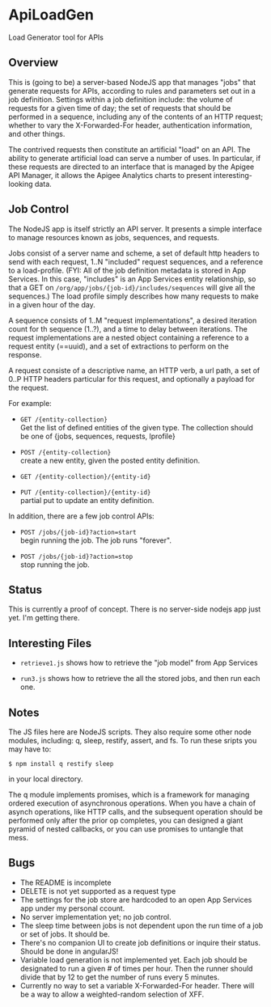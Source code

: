 ApiLoadGen
==========

Load Generator tool for APIs


Overview
----------------------

This is (going to be) a server-based NodeJS app that
manages "jobs" that generate requests for APIs, according to
rules and parameters set out in a job definition. Settings
within a job definition include: the volume of
requests for a given time of day; the set of requests that should
be performed in a sequence, including any of the contents of an
HTTP request; whether to vary the X-Forwarded-For header,
authentication information, and other things.

The contrived requests then constitute an artificial "load" on an
API. The ability to generate artificial load can serve a number of
uses. In particular, if these requests are directed to an interface that
is managed by the Apigee API Manager, it allows the Apigee Analytics
charts to present interesting-looking data.


Job Control
----------------------

The NodeJS app is itself strictly an API server.  It presents a
simple interface to manage resources known as jobs, sequences,
and requests.

Jobs consist of a server name and scheme, a set of default http
headers to send with each request, 1..N "included" request
sequences, and a reference to a load-profile.  (FYI: All of the
job definition metadata is stored in App Services. In this
case, "includes" is an App Services entity relationship, so that
a GET on `/org/app/jobs/{job-id}/includes/sequences` will give all
the sequences.)  The load profile simply describes how many
requests to make in a given hour of the day.

A sequence consists of 1..M "request implementations", a desired
iteration count for th sequence (1..?), and a time to delay
between iterations.  The request implementations are a nested
object containing a reference to a request entity (==uuid), and a set of
extractions to perform on the response.

A request consiste of a descriptive name, an HTTP verb, a url
path, a set of 0..P HTTP headers particular for this request, and
optionally a payload for the request.

For example:

* `GET /{entity-collection}`  
    Get the list of defined entities of the given type. The collection
    should be one of {jobs, sequences, requests, lprofile}

* `POST /{entity-collection}`  
    create a new entity, given the posted entity definition.

* `GET /{entity-collection}/{entity-id}`  

* `PUT /{entity-collection}/{entity-id}`  
   partial put to update an entity definition.


In addition, there are a few job control APIs:

* `POST /jobs/{job-id}?action=start`  
   begin running the job. The job runs "forever".

* `POST /jobs/{job-id}?action=stop`  
   stop running the job.



Status
----------------------

This is currently a proof of concept. There is no server-side
nodejs app just yet. I'm getting there.



Interesting Files
----------------------

* `retrieve1.js`
shows how to retrieve the "job model" from App Services


* `run3.js`
shows how to retrieve the all the stored jobs, and then run each one.




Notes
----------------------

The JS files here are NodeJS scripts.  They also require some other
node modules, including: q, sleep, restify, assert, and fs.  To run these sripts you may have to:

 `$ npm install q restify sleep`

in your local directory.


The q module implements promises, which is a framework for
managing ordered execution of asynchronous operations. When you
have a chain of asynch operations, like HTTP calls, and the
subsequent operation should be performed only after the prior op
completes, you can designed a giant pyramid of nested callbacks,
or you can use promises to untangle that mess.



Bugs
----------------------

- The README is incomplete
- DELETE is not yet supported as a request type
- The settings for the job store are hardcoded to an open App Services app under my personal ccount.
- No server implementation yet; no job control.
- The sleep time between jobs is not dependent upon the run time of a job or set of jobs. It should be.
- There's no companion UI to create job definitions or inquire their status.  Should be done in angularJS!
- Variable load generation is not implemented yet. Each job should be designated to run a given # of times per hour. Then the runner should divide that by 12 to get the number of runs every 5 minutes.
- Currently no way to set a variable X-Forwarded-For header.  There will be a way to allow a weighted-random selection of XFF.
